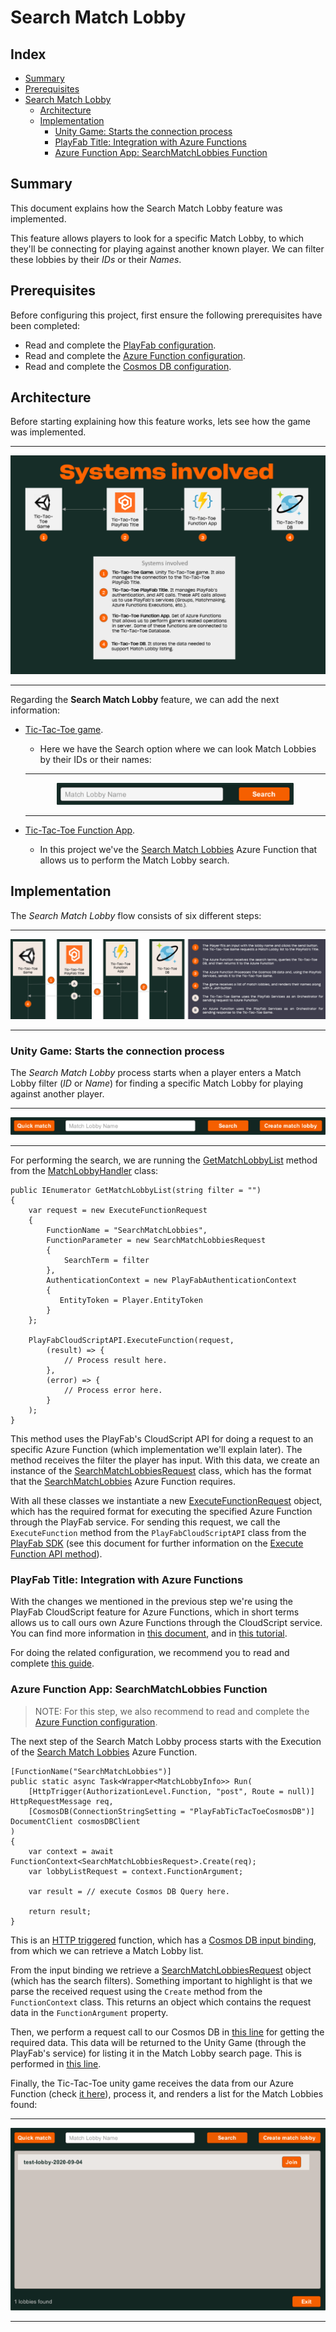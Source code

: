 # Search Match Lobby

## Index

- [Summary][summary-section]
- [Prerequisites][prerequisites-section]
- [Search Match Lobby][search-match-lobby]
  - [Architecture][feature-architecture-section]
  - [Implementation][feature-implementation-section]
    - [Unity Game: Starts the connection process][unity-game-starts-the-connection-process]
    - [PlayFab Title: Integration with Azure Functions][playfab-title-integration-with-azure-functions]
    - [Azure Function App: SearchMatchLobbies Function][azure-function-app-searchmatchlobbies-function]

## Summary

This document explains how the Search Match Lobby feature was implemented.

This feature allows players to look for a specific Match Lobby, to which they'll be connecting for playing against another known player. We can filter these lobbies by their *IDs* or their *Names*.

## Prerequisites

Before configuring this project, first ensure the following prerequisites have been completed:

- Read and complete the [PlayFab configuration][playfab-config-readme].
- Read and complete the [Azure Function configuration][azure-function-config-readme].
- Read and complete the [Cosmos DB configuration][cosmos-db-config-readme].

## Architecture

Before starting explaining how this feature works, lets see how the game was implemented.

---

![alt-text][architecture-01]

---

Regarding the **Search Match Lobby** feature, we can add the next information:

- [Tic-Tac-Toe game][unity-game-project].
  - Here we have the Search option where we can look Match Lobbies by their IDs or their names:

  ---

   <p align="center">
     <img src="./document-assets/images/search-match-lobby-01.png" />
   </p>

  ---

- [Tic-Tac-Toe Function App][azure-function-project].
  - In this project we've the [Search Match Lobbies][azure-function-search-match-lobbies] Azure Function that allows us to perform the Match Lobby search.

## Implementation

The *Search Match Lobby* flow consists of six different steps:

---

![alt-text][search-match-lobby-diagram-01]

---

### Unity Game: Starts the connection process

The *Search Match Lobby* process starts when a player enters a Match Lobby filter (*ID* or *Name*) for finding a specific Match Lobby for playing against another player.

---

   <p align="center">
     <img src="./document-assets/images/search-match-lobby-02.png" />
   </p>

---

For performing the search, we are running the [GetMatchLobbyList][match-lobby-handler-get-lobby-list] method from the [MatchLobbyHandler][match-lobby-handler] class:

```CSharp
public IEnumerator GetMatchLobbyList(string filter = "")
{
    var request = new ExecuteFunctionRequest
    {
        FunctionName = "SearchMatchLobbies",
        FunctionParameter = new SearchMatchLobbiesRequest
        {
            SearchTerm = filter
        },
        AuthenticationContext = new PlayFabAuthenticationContext
        {
           EntityToken = Player.EntityToken
        }
    };

    PlayFabCloudScriptAPI.ExecuteFunction(request,
        (result) => {
            // Process result here.
        },
        (error) => {
            // Process error here.
        }
    );
}
```

This method uses the PlayFab's CloudScript API for doing a request to an specific Azure Function (which implementation we'll explain later). The method receives the filter the player has input. With this data, we create an instance of the [SearchMatchLobbiesRequest][search-match-lobbies-request] class, which has the format that the [SearchMatchLobbies][azure-function-search-match-lobbies] Azure Function requires.

With all these classes we instantiate a new [ExecuteFunctionRequest][creating-instance-execute-function-request] object, which has the required format for executing the specified Azure Function through the PlayFab service. For sending this request, we call the `ExecuteFunction` method from the `PlayFabCloudScriptAPI` class from the [PlayFab SDK][unity-playfab-csharp-sdk] (see this document for further information on the [Execute Function API method][playfab-cloudscript-api-doc-execute-function]).

### PlayFab Title: Integration with Azure Functions

With the changes we mentioned in the previous step we're using the PlayFab CloudScript feature for Azure Functions, which in short terms allows us to call ours own Azure Functions through the CloudScript service. You can find more information in [this document][playfab-cloudscript-azure-function-feature], and in [this tutorial][playfab-cloudscript-azure-function-tutorial].

For doing the related configuration, we recommend you to read and complete [this guide][playfab-config-readme].

### Azure Function App: SearchMatchLobbies Function

> NOTE: For this step, we also recommend to read and complete the [Azure Function configuration][azure-function-config-readme].

The next step of the Search Match Lobby process starts with the Execution of the [Search Match Lobbies][azure-function-search-match-lobbies] Azure Function.

```CSharp
[FunctionName("SearchMatchLobbies")]
public static async Task<Wrapper<MatchLobbyInfo>> Run(
    [HttpTrigger(AuthorizationLevel.Function, "post", Route = null)] HttpRequestMessage req,
    [CosmosDB(ConnectionStringSetting = "PlayFabTicTacToeCosmosDB")] DocumentClient cosmosDBClient
)
{
    var context = await FunctionContext<SearchMatchLobbiesRequest>.Create(req);
    var lobbyListRequest = context.FunctionArgument;

    var result = // execute Cosmos DB Query here.

    return result;
}
```

This is an [HTTP triggered][azure-function-http-trigger-doc] function, which has a [Cosmos DB input binding][azure-function-cosmos-db-input-doc], from which we can retrieve a Match Lobby list.

From the input binding we retrieve a [SearchMatchLobbiesRequest][search-match-lobbies-request-azf] object (which has the search filters). Something important to highlight is that we parse the received request using the `Create` method from the `FunctionContext` class. This returns an object which contains the request data in the `FunctionArgument` property.

Then, we perform a request call to our Cosmos DB in [this line][azure-function-search-match-lobbies-cosmos-query] for getting the required data. This data will be returned to the Unity Game (through the PlayFab's service) for listing it in the Match Lobby search page. This is performed in [this line][azure-function-search-match-lobbies-return-data].

Finally, the Tic-Tac-Toe unity game receives the data from our Azure Function (check [it here][match-lobby-handler-get-lobby-list-success]), process it, and renders a list for the Match Lobbies found:

---

   <p align="center">
     <img src="./document-assets/images/search-match-lobby-03.png" />
   </p>

---

<!-- Index -->
[summary-section]: #summary
[prerequisites-section]: #prerequisites
[search-match-lobby]: #search-match-lobby-feature
[feature-architecture-section]: #architecture
[feature-implementation-section]: #implementation
[unity-game-starts-the-connection-process]: #unity-game-starts-the-connection-process
[playfab-title-integration-with-azure-functions]: #playfab-title-integration-with-azure-functions
[azure-function-app-searchmatchlobbies-function]: #azure-function-app-searchmatchlobbies-function

<!-- Internal Links -->
[architecture-01]: ./document-assets/high-level-architecture.png
[search-match-lobby-diagram-01]: ./document-assets/images/diagrams/search-match-lobby-diagram-01.png

[unity-game-project]: ./TicTacToe
[azure-function-project]: ./AzureFunctions
[azure-function-search-match-lobbies]: ./AzureFunctions/TicTacToeFunctions/Functions/Game/SearchMatchlobbies.cs
[azure-function-search-match-lobbies-return-data]: ./AzureFunctions/TicTacToeFunctions/Functions/Game/SearchMatchlobbies.cs#L31s
[search-match-lobbies-request-azf]: ./AzureFunctions/TicTacToeFunctions/Models/Service/Requests/SearchMatchLobbiesRequest.cs

[search-match-lobbies-request]: ./TicTacToe/Assets/Scripts/Models/Service/Requests/SearchMatchLobbiesRequest.cs
[azure-function-search-match-lobbies-cosmos-query]: ./AzureFunctions/TicTacToeFunctions/Functions/Game/SearchMatchlobbies.cs#L27

[match-lobby-handler]: ./TicTacToe/Assets/Scripts/Handlers/MatchlobbyHandler.cs
[match-lobby-handler-get-lobby-list]: ./TicTacToe/Assets/Scripts/Handlers/MatchlobbyHandler.cs#L71
[match-lobby-handler-get-lobby-list-success]: ./TicTacToe/Assets/Scripts/Handlers/MatchlobbyHandler.cs#L82

<!-- External links -->
[unity-playfab-csharp-sdk]: https://docs.microsoft.com/gaming/playfab/sdks/unity3d/
[unity-playfab-sdk-repo]: https://github.com/PlayFab/UnitySDK

[creating-instance-execute-function-request]: ./TicTacToe/Assets/Scripts/Handlers/RequestHandler.cs#L35

[playfab-cloudscript-api-doc]: https://docs.microsoft.com/rest/api/playfab/cloudscript/server-side-cloud-script?view=playfab-rest
[playfab-cloudscript-api-doc-execute-function]: https://docs.microsoft.com/rest/api/playfab/cloudscript/server-side-cloud-script/executefunction?view=playfab-rest

[playfab-cloudscript-azure-function-feature]: https://docs.microsoft.com/gaming/playfab/features/automation/cloudscript-af/
[playfab-cloudscript-azure-function-tutorial]: https://docs.microsoft.com/gaming/playfab/features/automation/cloudscript-af/quickstart#using-and-calling-cloudscript-using-azure-functions-from-your-playfab-title

[playfab-config-readme]: ./TicTacToe/README.md
[azure-function-config-readme]: ./AzureFunctions/README.md
[cosmos-db-config-readme]: ./AzureFunctions/cosmos-db-configuration.md

[azure-function-http-trigger-doc]: https://docs.microsoft.com/azure/azure-functions/functions-bindings-http-webhook-trigger?tabs=csharp
[azure-function-cosmos-db-input-doc]: https://docs.microsoft.com/azure/azure-functions/functions-bindings-cosmosdb-v2-input?tabs=csharp
